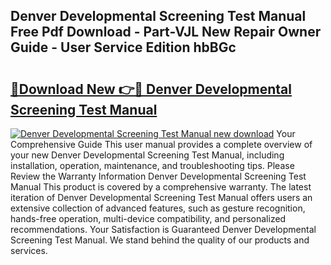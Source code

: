 ## Denver Developmental Screening Test Manual Free Pdf Download - Part-VJL New Repair Owner Guide - User Service Edition hbBGc

# <h2><a href="http://bc36224.oget.top/?id=Denver+Developmental+Screening+Test+Manual">🔗Download New 👉🔴 Denver Developmental Screening Test Manual</a></h2>

[![Denver Developmental Screening Test Manual new download](https://i.imgur.com/5g1atiW.png)](http://bc36224.oget.top/?id=Denver+Developmental+Screening+Test+Manual)
Your Comprehensive Guide This user manual provides a complete overview of your new Denver Developmental Screening Test Manual, including installation, operation, maintenance, and troubleshooting tips. Please Review the Warranty Information Denver Developmental Screening Test Manual This product is covered by a comprehensive warranty. The latest iteration of Denver Developmental Screening Test Manual offers users an extensive collection of advanced features, such as gesture recognition, hands-free operation, multi-device compatibility, and personalized recommendations. Your Satisfaction is Guaranteed Denver Developmental Screening Test Manual. We stand behind the quality of our products and services.
